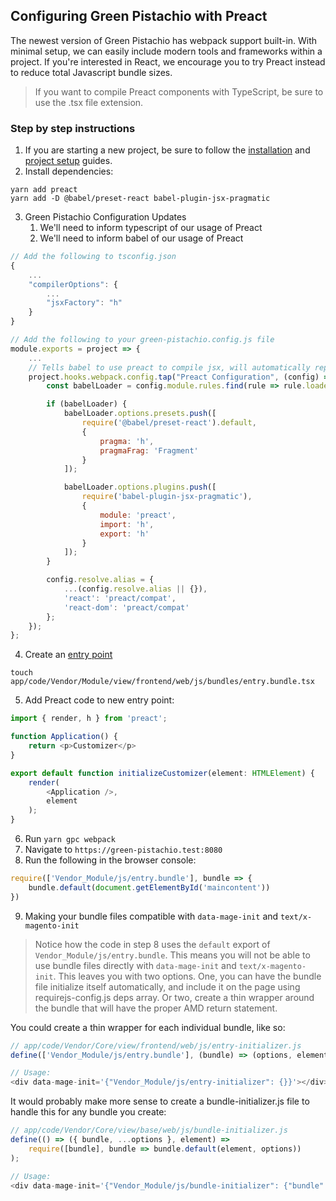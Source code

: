 ## Configuring Green Pistachio with Preact

The newest version of Green Pistachio has webpack support built-in. With minimal setup, we can easily include modern
tools and frameworks within a project. If you're interested in React, we encourage you to try Preact instead to reduce
total Javascript bundle sizes.
 
> If you want to compile Preact components with TypeScript, be sure to use the .tsx file extension. 

### Step by step instructions

1. If you are starting a new project, be sure to follow the [installation](installation.md) and
[project setup](project-setup.md) guides.
2. Install dependencies:
```shell
yarn add preact
yarn add -D @babel/preset-react babel-plugin-jsx-pragmatic
```
3. Green Pistachio Configuration Updates
    1. We'll need to inform typescript of our usage of Preact
    2. We'll need to inform babel of our usage of Preact

```javascript
// Add the following to tsconfig.json
{
    ...
    "compilerOptions": {
        ...
        "jsxFactory": "h"
    }
}

// Add the following to your green-pistachio.config.js file
module.exports = project => {
    ...
    // Tells babel to use preact to compile jsx, will automatically replace React.createElement with h
    project.hooks.webpack.config.tap("Preact Configuration", (config) => {
        const babelLoader = config.module.rules.find(rule => rule.loader.includes('babel-loader'));

        if (babelLoader) {
            babelLoader.options.presets.push([
                require('@babel/preset-react').default,
                {
                    pragma: 'h',
                    pragmaFrag: 'Fragment'
                }
            ]);

            babelLoader.options.plugins.push([
                require('babel-plugin-jsx-pragmatic'),
                {
                    module: 'preact',
                    import: 'h',
                    export: 'h'
                }
            ]);
        }

        config.resolve.alias = {
            ...(config.resolve.alias || {}),
            'react': 'preact/compat',
            'react-dom': 'preact/compat'
        };
    });
};
```

4. Create an [entry point](webpack.md)
```shell
touch app/code/Vendor/Module/view/frontend/web/js/bundles/entry.bundle.tsx
```
5. Add Preact code to new entry point:

```typescript jsx
import { render, h } from 'preact';

function Application() {
    return <p>Customizer</p>
}

export default function initializeCustomizer(element: HTMLElement) {
    render(
        <Application />,
        element
    );
}
```

6. Run `yarn gpc webpack`
7. Navigate to `https://green-pistachio.test:8080`
8. Run the following in the browser console:
```javascript
require(['Vendor_Module/js/entry.bundle'], bundle => {
    bundle.default(document.getElementById('maincontent'))
})
```

9. Making your bundle files compatible with `data-mage-init` and `text/x-magento-init`

> Notice how the code in step 8 uses the `default` export of `Vendor_Module/js/entry.bundle`. This means you will not be able
> to use bundle files directly with `data-mage-init` and `text/x-magento-init`. This leaves you with two options. One, you 
> can have the bundle file initialize itself automatically, and include it on the page using requirejs-config.js deps array.
> Or two, create a thin wrapper around the bundle that will have the proper AMD return statement.

You could create a thin wrapper for each individual bundle, like so:

```javascript
// app/code/Vendor/Core/view/frontend/web/js/entry-initializer.js
define(['Vendor_Module/js/entry.bundle'], (bundle) => (options, element) => bundle.default(element, options));

// Usage:
<div data-mage-init='{"Vendor_Module/js/entry-initializer": {}}'></div>
```

It would probably make more sense to create a bundle-initializer.js file to handle this for any bundle you create:

```javascript
// app/code/Vendor/Core/view/base/web/js/bundle-initializer.js
define(() => ({ bundle, ...options }, element) =>
    require([bundle], bundle => bundle.default(element, options))
);

// Usage:
<div data-mage-init='{"Vendor_Module/js/bundle-initializer": {"bundle": "Vendor_Module/js/entry.bundle"}}'></div>
```
